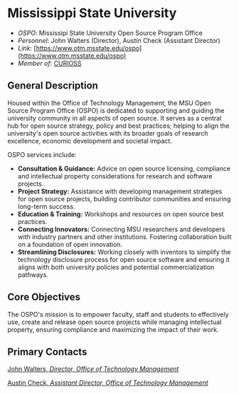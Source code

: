 # Mississippi State University

- *OSPO*: Mississipi State University Open Source Program Office
- *Personnel*: John Walters (Director), Austin Check (Assistant Director)
- *Link*: [https://www.otm.msstate.edu/ospo](https://www.otm.msstate.edu/ospo)
- *Member of*: [CURIOSS](https://curioss.org/)

## General Description

Housed within the Office of Technology Management, the MSU Open Source Program Office (OSPO) is dedicated to supporting and guiding the university community in all aspects of open source. It serves as a central hub for open source strategy, policy and best practices; helping to align the university's open source activities with its broader goals of research excellence, economic development and societal impact.

OSPO services include:

- **Consultation & Guidance:** Advice on open source licensing, compliance and intellectual property considerations for research and software projects.
- **Project Strategy:** Assistance with developing management strategies for open source projects, building contributor communities and ensuring long-term success.
- **Education & Training:** Workshops and resources on open source best practices.
- **Connecting Innovators:** Connecting MSU researchers and developers with industry partners and other institutions. Fostering collaboration built on a foundation of open innovation.
- **Streamlining Disclosures:** Working closely with inventors to simplify the technology disclosure process for open source software and ensuring it aligns with both university policies and potential commercialization pathways.

## Core Objectives

The OSPO's mission is to empower faculty, staff and students to effectively use, create and release open source projects while managing intellectual property, ensuring compliance and maximizing the impact of their work.

## Primary Contacts

[John Walters, *Director, Office of Technology Management*](https://www.otm.msstate.edu/directory/john-walters)

[Austin Check, *Assistant Director, Office of Technology Management*](https://www.otm.msstate.edu/directory/austin-check)
